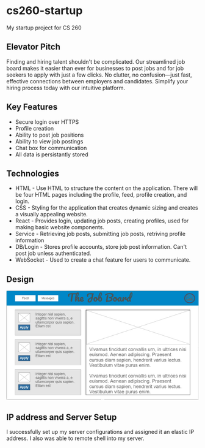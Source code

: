 # cs260-startup
My startup project for CS 260

## Elevator Pitch 
Finding and hiring talent shouldn't be complicated. Our streamlined job board makes it easier than ever for businesses to post jobs and for job seekers to apply with just a few clicks. No clutter, no confusion—just fast, effective connections between employers and candidates. Simplify your hiring process today with our intuitive platform. 

## Key Features 
* Secure login over HTTPS
* Profile creation
* Ability to post job positions
* Ability to view job postings
* Chat box for communication
* All data is persistantly stored

## Technologies
* HTML - Use HTML to structure the content on the application. There will be four HTML pages including the profile, feed, profile 
creation, and login. 
* CSS - Styling for the application that creates dynamic sizing and creates a visually appealing website. 
* React - Provides login, updating job posts, creating profiles, used for making basic website components. 
* Service - Retrieving job posts, submitting job posts, retriving profile information 
* DB/Login - Stores profile accounts, store job post information. Can't post job unless authenticated. 
* WebSocket - Used to create a chat feature for users to communicate. 
   
## Design
![image](startup.jpg)

## IP address and Server Setup
I successfully set up my server configurations and assigned it an elastic IP address. I also was able to remote shell into my server. 
